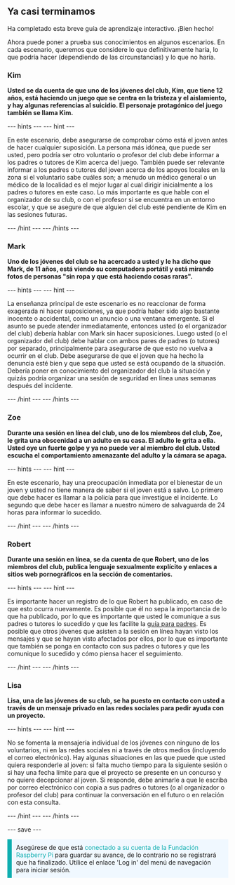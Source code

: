 ## Ya casi terminamos

Ha completado esta breve guía de aprendizaje interactivo. ¡Bien hecho!

Ahora puede poner a prueba sus conocimientos en algunos escenarios. En cada escenario, queremos que considere lo que definitivamente haría, lo que podría hacer (dependiendo de las circunstancias) y lo que no haría.

### Kim

**Usted se da cuenta de que uno de los jóvenes del club, Kim, que tiene 12 años, está haciendo un juego que se centra en la tristeza y el aislamiento, y hay algunas referencias al suicidio. El personaje protagónico del juego también se llama Kim.**

--- hints ---
--- hint ---

En este escenario, debe asegurarse de comprobar cómo está el joven antes de hacer cualquier suposición. La persona más idónea, que puede ser usted, pero podría ser otro voluntario o profesor del club debe informar a los padres o tutores de Kim acerca del juego. También puede ser relevante informar a los padres o tutores del joven acerca de los apoyos locales en la zona si el voluntario sabe cuáles son; a menudo un médico general o un médico de la localidad es el mejor lugar al cual dirigir inicialmente a los padres o tutores en este caso. Lo más importante es que hable con el organizador de su club, o con el profesor si se encuentra en un entorno escolar, y que se asegure de que alguien del club esté pendiente de Kim en las sesiones futuras.

--- /hint ---
--- /hints ---

### Mark

**Uno de los jóvenes del club se ha acercado a usted y le ha dicho que Mark, de 11 años, está viendo su computadora portátil y está mirando fotos de personas "sin ropa y que está haciendo cosas raras".**

--- hints ---
--- hint ---

La enseñanza principal de este escenario es no reaccionar de forma exagerada ni hacer suposiciones, ya que podría haber sido algo bastante inocente o accidental, como un anuncio o una ventana emergente. Si el asunto se puede atender inmediatamente, entonces usted (o el organizador del club) debería hablar con Mark sin hacer suposiciones. Luego usted (o el organizador del club) debe hablar con ambos pares de padres (o tutores) por separado, principalmente para asegurarse de que esto no vuelva a ocurrir en el club. Debe asegurarse de que el joven que ha hecho la denuncia esté bien y que sepa que usted se está ocupando de la situación. Debería poner en conocimiento del organizador del club la situación y quizás podría organizar una sesión de seguridad en línea unas semanas después del incidente.

--- /hint ---
--- /hints ---

### Zoe

**Durante una sesión en línea del club, uno de los miembros del club, Zoe, le grita una obscenidad a un adulto en su casa. El adulto le grita a ella. Usted oye un fuerte golpe y ya no puede ver al miembro del club. Usted escucha el comportamiento amenazante del adulto y la cámara se apaga.**

--- hints ---
--- hint ---

En este escenario, hay una preocupación inmediata por el bienestar de un joven y usted no tiene manera de saber si el joven está a salvo. Lo primero que debe hacer es llamar a la policía para que investigue el incidente. Lo segundo que debe hacer es llamar a nuestro número de salvaguarda de 24 horas para informar lo sucedido.

--- /hint ---
--- /hints ---

### Robert

**Durante una sesión en línea, se da cuenta de que Robert, uno de los miembros del club, publica lenguaje sexualmente explícito y enlaces a sitios web pornográficos en la sección de comentarios.**

--- hints ---
--- hint ---

Es importante hacer un registro de lo que Robert ha publicado, en caso de que esto ocurra nuevamente. Es posible que él no sepa la importancia de lo que ha publicado, por lo que es importante que usted le comunique a sus padres o tutores lo sucedido y que les facilite la [guía para padres](https://help.coderdojo.com/cdkb/s/article/Parents-guide-to-CoderDojo). Es posible que otros jóvenes que asisten a la sesión en línea hayan visto los mensajes y que se hayan visto afectados por ellos, por lo que es importante que también se ponga en contacto con sus padres o tutores y que les comunique lo sucedido y cómo piensa hacer el seguimiento.

--- /hint ---
--- /hints ---
### Lisa

**Lisa, una de las jóvenes de su club, se ha puesto en contacto con usted a través de un mensaje privado en las redes sociales para pedir ayuda con un proyecto.**

--- hints ---
--- hint ---

No se fomenta la mensajería individual de los jóvenes con ninguno de los voluntarios, ni en las redes sociales ni a través de otros medios (incluyendo el correo electrónico). Hay algunas situaciones en las que puede que usted quiera responderle al joven: si falta mucho tiempo para la siguiente sesión o si hay una fecha límite para que el proyecto se presente en un concurso y no quiere decepcionar al joven. Si responde, debe animarle a que le escriba por correo electrónico con copia a sus padres o tutores (o al organizador o profesor del club) para continuar la conversación en el futuro o en relación con esta consulta.

--- /hint ---
--- /hints ---

--- save ---

<p style="border-left: solid; border-width:10px; border-color: #0faeb0; background-color: aliceblue; padding: 10px;">
Asegúrese de que está <span style="color: #0faeb0">conectado a su cuenta de la Fundación Raspberry Pi</span> para guardar su avance, de lo contrario no se registrará que ha finalizado. Utilice el enlace 'Log in' del menú de navegación para iniciar sesión.
</p>

